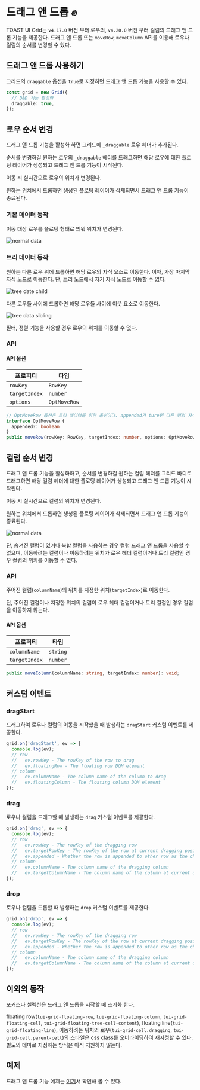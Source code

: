 # 드래그 앤 드롭 ✊

TOAST UI Grid는 `v4.17.0` 버전 부터 로우의, `v4.20.0` 버전 부터 컬럼의 드래그 앤 드롭 기능을 제공한다. 드래그 앤 드롭 또는 `moveRow`, `moveColumn` API를 이용해 로우나 컬럼의 순서를 변경할 수 있다.

## 드래그 앤 드롭 사용하기
그리드의 `draggable` 옵션을 `true`로 지정하면 드래그 앤 드롭 기능을 사용할 수 있다.

```ts
const grid = new Grid({
  // D&D 기능 활성화
  draggable: true,
});
```

## 로우 순서 변경
드래그 앤 드롭 기능을 활성화 하면 그리드에 `_draggable` 로우 헤더가 추가된다. 

순서를 변경하길 원하는 로우의 `_draggable` 헤더를 드래그하면 해당 로우에 대한 플로팅 레이어가 생성되고 드래그 앤 드롭 기능이 시작된다.

이동 시 실시간으로 로우의 위치가 변경된다.

원하는 위치에서 드롭하면 생성된 플로팅 레이어가 삭제되면서 드래그 앤 드롭 기능이 종료된다.

### 기본 데이터 동작
이동 대상 로우를 플로팅 형태로 띄워 위치가 변경된다. 

![normal data](https://user-images.githubusercontent.com/37766175/116191858-fd6a3c00-a767-11eb-81bb-3c809800eb88.gif)


### 트리 데이터 동작
원하는 다른 로우 위에 드롭하면 해당 로우의 자식 요소로 이동한다. 이때, 가장 마지막 자식 노드로 이동한다.
단, 트리 노드에서 자기 자식 노드로 이동할 수 없다.

![tree date child](https://user-images.githubusercontent.com/41339744/142822696-66a47f32-5e61-4eab-b6f6-77bf6f94cd43.gif)

다른 로우들 사이에 드롭하면 해당 로우들 사이에 이웃 요소로 이동한다.

![tree data sibling](https://user-images.githubusercontent.com/41339744/142822565-9f448cfc-2590-4b45-b833-afc8bbc1f7a6.gif)

필터, 정렬 기능을 사용할 경우 로우의 위치를 이동할 수 없다.

### API

#### API 옵션
| 프로퍼티 | 타입 |
| --- | --- |
| `rowKey` | `RowKey` |
| `targetIndex` | `number` |
| `options` | `OptMoveRow` |

```ts
// OptMoveRow 옵션은 트리 데이터를 위한 옵션이다. appended가 ture면 다른 행의 자식 행으로 이동한다.
interface OptMoveRow {
  appended?: boolean
}
public moveRow(rowKey: RowKey, targetIndex: number, options: OptMoveRow): void;
```

## 컬럼 순서 변경
드래그 앤 드롭 기능을 활성화하고, 순서를 변경하길 원하는 컬럼 헤더를 그리드 바디로 드래그하면 해당 컬럼 헤더에 대한 플로팅 레이어가 생성되고 드래그 앤 드롭 기능이 시작된다.

이동 시 실시간으로 컬럼의 위치가 변경된다.

원하는 위치에서 드롭하면 생성된 플로팅 레이어가 삭제되면서 드래그 앤 드롭 기능이 종료된다.

![normal data](https://user-images.githubusercontent.com/41339744/142585990-a7a6c920-5348-4b98-9206-f825ce91448c.gif)

단, 숨겨진 컬럼이 있거나 복합 컬럼을 사용하는 경우 컬럼 드래그 앤 드롭을 사용할 수 없으며, 이동하려는 컬럼이나 이동하려는 위치가 로우 헤더 컬럼이거나 트리 컬럼인 경우 컬럼의 위치를 이동할 수 없다.

### API

주어진 컬럼(`columnName`)의 위치를 지정한 위치(`targetIndex`)로 이동한다.

단, 주어진 컬럼이나 지정한 위치의 컬럼이 로우 헤더 컬럼이거나 트리 컬럼인 경우 컬럼을 이동하지 않는다.

#### API 옵션
| 프로퍼티 | 타입 |
| --- | --- |
| `columnName` | `string` |
| `targetIndex` | `number` |

```ts
public moveColumn(columnName: string, targetIndex: number): void;
```

## 커스텀 이벤트

### dragStart
드래그하여 로우나 컬럼의 이동을 시작했을 때 발생하는 `dragStart` 커스텀 이벤트를 제공한다.

```ts
grid.on('dragStart', ev => {
  console.log(ev);
  // row
  //   ev.rowKey - The rowKey of the row to drag
  //   ev.floatingRow - The floating row DOM element
  // column
  //   ev.columnName - The column name of the column to drag
  //   ev.floatingColumn - The floating column DOM element
});
```

### drag
로우나 컬럼을 드래그할 때 발생하는 `drag` 커스텀 이벤트를 제공한다.

```ts
grid.on('drag', ev => {
  console.log(ev);
  // row
  //   ev.rowKey - The rowKey of the dragging row
  //   ev.targetRowKey - The rowKey of the row at current dragging position
  //   ev.appended - Whether the row is appended to other row as the child in tree data.
  // column
  //   ev.columnName - The column name of the dragging column
  //   ev.targetColumnName - The column name of the column at current dragging position
});
```

### drop
로우나 컬럼을 드롭할 때 발생하는 `drop` 커스텀 이벤트를 제공한다.

```ts
grid.on('drop', ev => {
  console.log(ev);
  // row
  //   ev.rowKey - The rowKey of the dragging row
  //   ev.targetRowKey - The rowKey of the row at current dragging position
  //   ev.appended - Whether the row is appended to other row as the child in tree data.
  // column
  //   ev.columnName - The column name of the dragging column
  //   ev.targetColumnName - The column name of the column at current dragging position
});
```

## 이외의 동작
포커스나 셀렉션은 드래그 앤 드롭을 시작할 때 초기화 한다.

floating row(`tui-grid-floating-row`, `tui-grid-floating-column`, `tui-grid-floating-cell`, `tui-grid-floating-tree-cell-content`), floating line(`tui-grid-floating-line`), 이동하려는 위치의 로우(`tui-grid-cell.dragging`, `tui-grid-cell.parent-cell`)의 스타일은 css class를 오버라이딩하여 재지정할 수 있다. 별도의 테마로 지정하는 방식은 아직 지원하지 않는다.

## 예제

드래그 앤 드롭 기능 예제는 [여기](http://nhn.github.io/tui.grid/latest/tutorial-example28-drag-and-drop)서 확인해 볼 수 있다.
